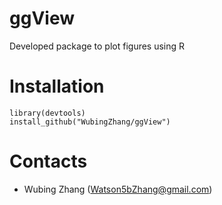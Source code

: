 # ggView
Developed package to plot figures using R

# Installation
```
library(devtools)
install_github("WubingZhang/ggView")
```
# Contacts
* Wubing Zhang (Watson5bZhang@gmail.com)
